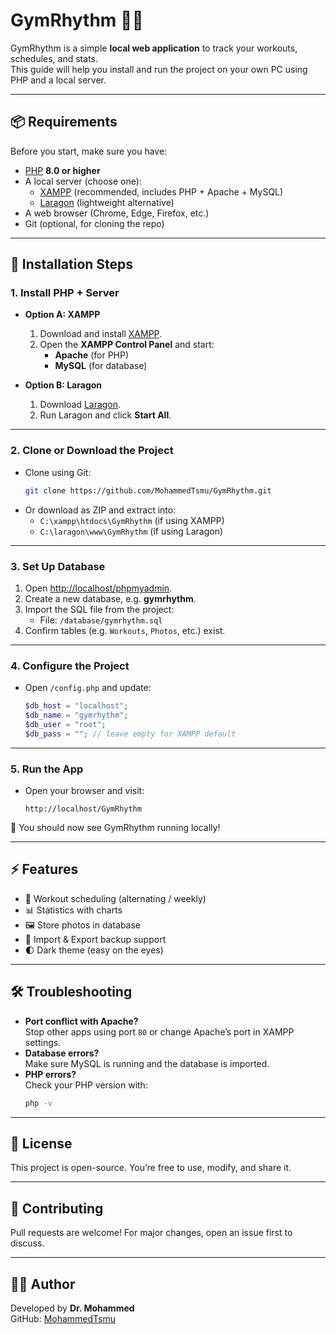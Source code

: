 # GymRhythm 🏋️‍♂️

GymRhythm is a simple **local web application** to track your workouts, schedules, and stats.  
This guide will help you install and run the project on your own PC using PHP and a local server.

---

## 📦 Requirements

Before you start, make sure you have:

- [PHP](https://www.php.net/downloads.php) **8.0 or higher**
- A local server (choose one):
  - [XAMPP](https://www.apachefriends.org/index.html) (recommended, includes PHP + Apache + MySQL)
  - [Laragon](https://laragon.org/) (lightweight alternative)
- A web browser (Chrome, Edge, Firefox, etc.)
- Git (optional, for cloning the repo)

---

## 🚀 Installation Steps

### 1. Install PHP + Server
- **Option A: XAMPP**
  1. Download and install [XAMPP](https://www.apachefriends.org/index.html).
  2. Open the **XAMPP Control Panel** and start:
     - **Apache** (for PHP)
     - **MySQL** (for database)

- **Option B: Laragon**
  1. Download [Laragon](https://laragon.org/download/).
  2. Run Laragon and click **Start All**.

---

### 2. Clone or Download the Project
- Clone using Git:
  ```bash
  git clone https://github.com/MohammedTsmu/GymRhythm.git
  ```
- Or download as ZIP and extract into:
  - `C:\xampp\htdocs\GymRhythm` (if using XAMPP)
  - `C:\laragon\www\GymRhythm` (if using Laragon)

---

### 3. Set Up Database
1. Open [http://localhost/phpmyadmin](http://localhost/phpmyadmin).
2. Create a new database, e.g. **gymrhythm**.
3. Import the SQL file from the project:
   - File: `/database/gymrhythm.sql`
4. Confirm tables (e.g. `Workouts`, `Photos`, etc.) exist.

---

### 4. Configure the Project
- Open `/config.php` and update:
  ```php
  $db_host = "localhost";
  $db_name = "gymrhythm";
  $db_user = "root";
  $db_pass = ""; // leave empty for XAMPP default
  ```

---

### 5. Run the App
- Open your browser and visit:
  ```
  http://localhost/GymRhythm
  ```

🎉 You should now see GymRhythm running locally!

---

## ⚡ Features
- 📅 Workout scheduling (alternating / weekly)
- 📊 Statistics with charts
- 🖼️ Store photos in database
- 💾 Import & Export backup support
- 🌓 Dark theme (easy on the eyes)

---

## 🛠️ Troubleshooting
- **Port conflict with Apache?**  
  Stop other apps using port `80` or change Apache’s port in XAMPP settings.
- **Database errors?**  
  Make sure MySQL is running and the database is imported.
- **PHP errors?**  
  Check your PHP version with:
  ```bash
  php -v
  ```

---

## 📜 License
This project is open-source. You’re free to use, modify, and share it.

---

## 🤝 Contributing
Pull requests are welcome! For major changes, open an issue first to discuss.

---

## 👨‍💻 Author
Developed by **Dr. Mohammed**  
GitHub: [MohammedTsmu](https://github.com/MohammedTsmu)
